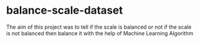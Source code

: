 # balance-scale-dataset
The aim of this project was to tell if the scale is balanced or not if the scale is not balanced then balance it with the help of Machine Learning Algorithm
